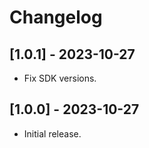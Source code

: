 # Changelog

## [1.0.1] - 2023-10-27

* Fix SDK versions.

## [1.0.0] - 2023-10-27

* Initial release.
